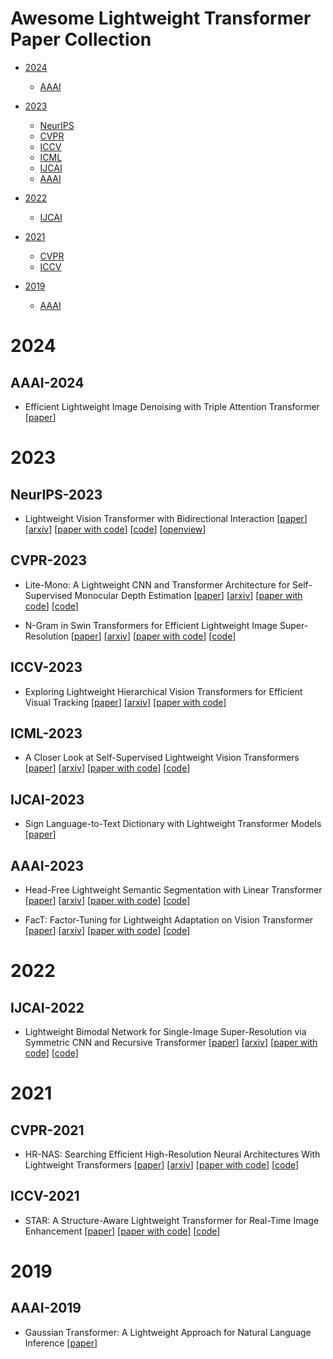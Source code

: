 # Awesome Lightweight Transformer Paper Collection


- [2024](#2024)
  - [AAAI](#aaai-2024)

- [2023](#2023)
  - [NeurIPS](#neurips-2023)
  - [CVPR](#cvpr-2023)
  - [ICCV](#iccv-2023)
  - [ICML](#icml-2023)
  - [IJCAI](#ijcai-2023)
  - [AAAI](#aaai-2023)

- [2022](#2022)
  - [IJCAI](#ijcai-2022)

- [2021](#2021)
  - [CVPR](#cvpr-2021)
  - [ICCV](#iccv-2021)

- [2019](#2019)
  - [AAAI](#aaai-2019)



# 2024


## AAAI-2024


- Efficient Lightweight Image Denoising with Triple Attention Transformer [[paper](https://ojs.aaai.org/index.php/AAAI/article/view/28604)]



# 2023


## NeurIPS-2023


- Lightweight Vision Transformer with Bidirectional Interaction [[paper](https://proceedings.neurips.cc/paper_files/paper/2023/hash/3170de57bc1899315b97712043d8bb22-Abstract-Conference.html)] [[arxiv](https://arxiv.org/abs/2306.00396)] [[paper with code](https://paperswithcode.com/paper/lightweight-vision-transformer-with-1)] [[code](https://github.com/qhfan/fat)] [[openview](https://openreview.net/forum?id=492Hfmgejy)]


## CVPR-2023


- Lite-Mono: A Lightweight CNN and Transformer Architecture for Self-Supervised Monocular Depth Estimation [[paper](https://openaccess.thecvf.com/content/CVPR2023/html/Zhang_Lite-Mono_A_Lightweight_CNN_and_Transformer_Architecture_for_Self-Supervised_Monocular_CVPR_2023_paper.html)] [[arxiv](https://arxiv.org/abs/2211.13202)] [[paper with code](https://paperswithcode.com/paper/lite-mono-a-lightweight-cnn-and-transformer)] [[code](https://github.com/noahzn/lite-mono)]

- N-Gram in Swin Transformers for Efficient Lightweight Image Super-Resolution [[paper](https://openaccess.thecvf.com/content/CVPR2023/html/Choi_N-Gram_in_Swin_Transformers_for_Efficient_Lightweight_Image_Super-Resolution_CVPR_2023_paper.html)] [[arxiv](https://arxiv.org/abs/2211.11436)] [[paper with code](https://paperswithcode.com/paper/n-gram-in-swin-transformers-for-efficient)] [[code](https://github.com/rami0205/ngramswin)]


## ICCV-2023


- Exploring Lightweight Hierarchical Vision Transformers for Efficient Visual Tracking [[paper](https://openaccess.thecvf.com/content/ICCV2023/html/Kang_Exploring_Lightweight_Hierarchical_Vision_Transformers_for_Efficient_Visual_Tracking_ICCV_2023_paper.html)] [[arxiv](https://arxiv.org/abs/2308.06904)] [[paper with code](https://paperswithcode.com/paper/exploring-lightweight-hierarchical-vision)]


## ICML-2023


- A Closer Look at Self-Supervised Lightweight Vision Transformers [[paper](https://proceedings.mlr.press/v202/wang23e.html)] [[arxiv](https://arxiv.org/abs/2205.14443)] [[paper with code](https://paperswithcode.com/paper/a-closer-look-at-self-supervised-lightweight)] [[code](https://github.com/wangsr126/mae-lite)]


## IJCAI-2023


- Sign Language-to-Text Dictionary with Lightweight Transformer Models [[paper](https://www.ijcai.org/proceedings/2023/662)]


## AAAI-2023


- Head-Free Lightweight Semantic Segmentation with Linear Transformer [[paper](https://ojs.aaai.org/index.php/AAAI/article/view/25126)] [[arxiv](https://arxiv.org/abs/2301.04648)] [[paper with code](https://paperswithcode.com/paper/head-free-lightweight-semantic-segmentation)] [[code](https://github.com/dongbo811/afformer)]

- FacT: Factor-Tuning for Lightweight Adaptation on Vision Transformer [[paper](https://ojs.aaai.org/index.php/AAAI/article/view/25187)] [[arxiv](https://arxiv.org/abs/2212.03145)] [[paper with code](https://paperswithcode.com/paper/fact-factor-tuning-for-lightweight-adaptation)] [[code](https://github.com/jieshibo/petl-vit)]



# 2022


## IJCAI-2022


- Lightweight Bimodal Network for Single-Image Super-Resolution via Symmetric CNN and Recursive Transformer [[paper](https://www.ijcai.org/proceedings/2022/128)] [[arxiv](https://arxiv.org/abs/2204.13286)] [[paper with code](https://paperswithcode.com/paper/lightweight-bimodal-network-for-single-image)] [[code](https://github.com/iviplab/lbnet)]


# 2021


## CVPR-2021


- HR-NAS: Searching Efficient High-Resolution Neural Architectures With Lightweight Transformers [[paper](https://openaccess.thecvf.com/content/CVPR2021/html/Ding_HR-NAS_Searching_Efficient_High-Resolution_Neural_Architectures_With_Lightweight_Transformers_CVPR_2021_paper.html)] [[arxiv](https://arxiv.org/abs/2106.06560)] [[paper with code](https://paperswithcode.com/paper/hr-nas-searching-efficient-high-resolution)] [[code](https://github.com/dingmyu/HR-NAS)]


## ICCV-2021


- STAR: A Structure-Aware Lightweight Transformer for Real-Time Image Enhancement [[paper](https://openaccess.thecvf.com/content/ICCV2021/html/Zhang_STAR_A_Structure-Aware_Lightweight_Transformer_for_Real-Time_Image_Enhancement_ICCV_2021_paper.html)] [[paper with code](https://paperswithcode.com/paper/star-a-structure-aware-lightweight)] [[code](https://github.com/zzyfd/STAR-pytorch)]


# 2019


## AAAI-2019


- Gaussian Transformer: A Lightweight Approach for Natural Language Inference [[paper](https://ojs.aaai.org/index.php/AAAI/article/view/4614)]